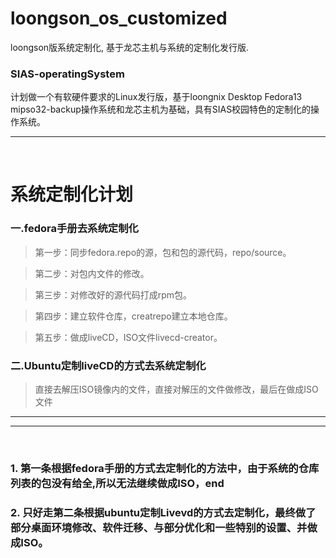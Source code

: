 # loongson_os_customized
loongson版系统定制化, 基于龙芯主机与系统的定制化发行版.

### SIAS-operatingSystem
计划做一个有软硬件要求的Linux发行版，基于loongnix Desktop Fedora13 mipso32-backup操作系统和龙芯主机为基础，具有SIAS校园特色的定制化的操作系统。

***
</br>

# 系统定制化计划

### 一.fedora手册去系统定制化
>第一步：同步fedora.repo的源，包和包的源代码，repo/source。

>第二步：对包内文件的修改。

>第三步：对修改好的源代码打成rpm包。

>第四步：建立软件仓库，creatrepo建立本地仓库。

>第五步：做成liveCD，ISO文件livecd-creator。


### 二.Ubuntu定制liveCD的方式去系统定制化
> 直接去解压ISO镜像内的文件，直接对解压的文件做修改，最后在做成ISO文件

***
***
</br>

### 1. 第一条根据fedora手册的方式去定制化的方法中，由于系统的仓库列表的包没有给全,所以无法继续做成ISO，end

### 2. 只好走第二条根据ubuntu定制Livevd的方式去定制化，最终做了部分桌面环境修改、软件迁移、与部分优化和一些特别的设置、并做成ISO。
















